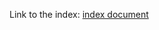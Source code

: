 Link to the index: [index document](https://docs.google.com/document/d/15D_sgoTOoEQV5Pb7925FB8zUHzrFD0ZxzzM-EZRxnAQ/edit?usp=sharing)

